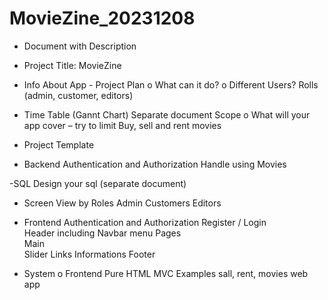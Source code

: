 # MovieZine_20231208

- Document with Description 

- Project Title:
MovieZine
  
- Info About App - Project Plan o What can it do? o Different Users? 
Rolls (admin, customer, editors)  

- Time Table (Gannt Chart) Separate document
Scope o What will your app cover – try to limit 
Buy, sell and rent movies
 
-	Project Template 
- Backend 
Authentication and Authorization 
Handle using Movies

-SQL 
Design your sql (separate document)
 
- Screen View by Roles 
Admin 
Customers
Editors

- Frontend 
Authentication and Authorization 
Register / Login  
Header including  Navbar menu 
Pages  
Main  
Slider 
Links 
Informations 
Footer 
 
- System o Frontend
Pure HTML 
MVC 
Examples 
sall, rent,  movies web app 
